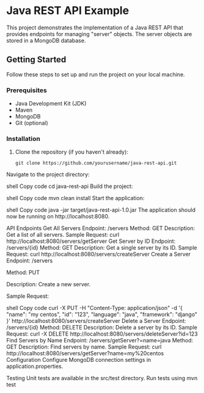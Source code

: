 # Java REST API Example

This project demonstrates the implementation of a Java REST API that provides endpoints for managing "server" objects. The server objects are stored in a MongoDB database. 

## Getting Started

Follow these steps to set up and run the project on your local machine.

### Prerequisites

- Java Development Kit (JDK)
- Maven
- MongoDB
- Git (optional)

### Installation

1. Clone the repository (if you haven't already):

   ```shell
   git clone https://github.com/yourusername/java-rest-api.git
Navigate to the project directory:

shell
Copy code
cd java-rest-api
Build the project:

shell
Copy code
mvn clean install
Start the application:

shell
Copy code
java -jar target/java-rest-api-1.0.jar
The application should now be running on http://localhost:8080.

API Endpoints
Get All Servers
Endpoint: /servers
Method: GET
Description: Get a list of all servers.
Sample Request: curl http://localhost:8080/servers/getServer
Get Server by ID
Endpoint: /servers/{id}
Method: GET
Description: Get a single server by its ID.
Sample Request: curl http://localhost:8080/servers/createServer
Create a Server
Endpoint: /servers

Method: PUT

Description: Create a new server.

Sample Request:

shell
Copy code
curl -X PUT -H "Content-Type: application/json" -d '{
    "name": "my centos",
    "id": "123",
    "language": "java",
    "framework": "django"
}' http://localhost:8080/servers/createServer
Delete a Server
Endpoint: /servers/{id}
Method: DELETE
Description: Delete a server by its ID.
Sample Request: curl -X DELETE http://localhost:8080/servers/deleteServer?id=123
Find Servers by Name
Endpoint: /servers/getServer?=name=java
Method: GET
Description: Find servers by name.
Sample Request: curl http://localhost:8080/servers/getServer?name=my%20centos
Configuration
Configure MongoDB connection settings in application.properties.

Testing
Unit tests are available in the src/test directory. Run tests using mvn test
